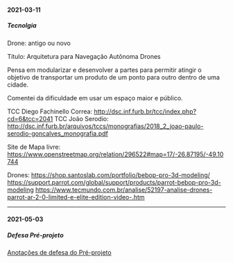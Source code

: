 #### 2021-03-11

##### Tecnolgia
Drone: antigo ou novo

Título: Arquitetura para Navegação Autônoma Drones

Pensa em modularizar e desenvolver a partes para permitir atingir o objetivo de
transportar um produto de um ponto para outro dentro de uma cidade.

Comentei da dificuldade em usar um espaço maior e público.

TCC Diego Fachinello Correa: http://dsc.inf.furb.br/tcc/index.php?cd=6&tcc=2041
TCC João Serodio: http://dsc.inf.furb.br/arquivos/tccs/monografias/2018_2_joao-paulo-serodio-goncalves_monografia.pdf
 
Site de Mapa livre: https://www.openstreetmap.org/relation/296522#map=17/-26.87195/-49.10744

Drones:
https://shop.santoslab.com/portfolio/bebop-pro-3d-modeling/
https://support.parrot.com/global/support/products/parrot-bebop-pro-3d-modeling
https://www.tecmundo.com.br/analise/52197-analise-drones-parrot-ar-2-0-limited-e-elite-edition-video-.htm

--------
#### 2021-05-03
##### Defesa Pré-projeto
[Anotações de defesa do Pré-projeto](./tcc_MatheusMahnke_2021-05-03_PreProjeto_Defesa.md)
